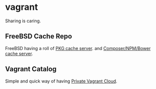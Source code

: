 # vagrant

Sharing is caring. 

## FreeBSD Cache Repo

FreeBSD having a roll of [PKG cache server](http://blog.redondo.si/blog/2015/05/25/freebsd-pkg-cache-server/).
and [Composer/NPM/Bower cache server](http://blog.redondo.si/blog/2015/05/25/composer-slash-npm-slash-bower-cache-server/).

## Vagrant Catalog

Simple and quick way of having [Private Vagrant Cloud](http://blog.redondo.si/blog/2015/08/13/private-vagrant-cloud/).
